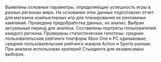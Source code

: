 Выявлены основные параметры, определяющие успешность игры в разных регионах мира. На основании этих данных подготовлен отчет для магазина компьютерных игр для планирования их рекламных кампаний. Проведена предобработка данных, их анализ. Выбран актуальный период для анализа. Составлены портреты пользователей каждого региона. Проверены статистические гипотезы: средние пользовательские рейтинги платформ Xbox One и PC одинаковые; средние пользовательские рейтинги жанров Action и Sports разные. При анализе использован критерий Стьюдента для независимых выборок.
